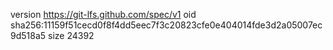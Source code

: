 version https://git-lfs.github.com/spec/v1
oid sha256:11159f51cecd0f8f4dd5eec7f3c20823cfe0e404014fde3d2a05007ec9d518a5
size 24392
